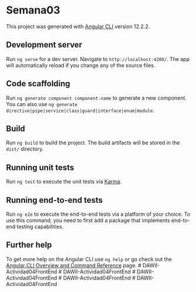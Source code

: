 # Semana03

This project was generated with [Angular CLI](https://github.com/angular/angular-cli) version 12.2.2.

## Development server

Run `ng serve` for a dev server. Navigate to `http://localhost:4200/`. The app will automatically reload if you change any of the source files.

## Code scaffolding

Run `ng generate component component-name` to generate a new component. You can also use `ng generate directive|pipe|service|class|guard|interface|enum|module`.

## Build

Run `ng build` to build the project. The build artifacts will be stored in the `dist/` directory.

## Running unit tests

Run `ng test` to execute the unit tests via [Karma](https://karma-runner.github.io).

## Running end-to-end tests

Run `ng e2e` to execute the end-to-end tests via a platform of your choice. To use this command, you need to first add a package that implements end-to-end testing capabilities.

## Further help

To get more help on the Angular CLI use `ng help` or go check out the [Angular CLI Overview and Command Reference](https://angular.io/cli) page.
#   D A W I I - A c t i v i d a d 0 4 F r o n t E n d  
 #   D A W I I - A c t i v i d a d 0 4 F r o n t E n d  
 #   D A W I I - A c t i v i d a d 0 4 F r o n t E n d  
 #   D A W I I - A c t i v i d a d 0 4 F r o n t E n d  
 #   D A W I I - A c t i v i d a d 0 4 F r o n t E n d  
 